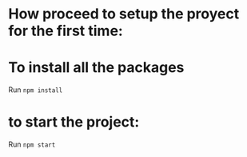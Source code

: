 # How proceed to setup the proyect for the first time:

# To install all the packages

Run `npm install`

# to start the project:

Run `npm start`
